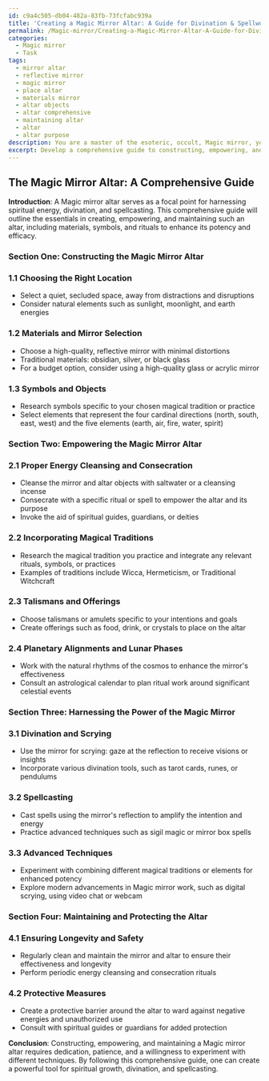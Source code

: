```yaml
---
id: c9a4c505-db04-482a-83fb-73fcfabc939a
title: 'Creating a Magic Mirror Altar: A Guide for Divination & Spellwork'
permalink: /Magic-mirror/Creating-a-Magic-Mirror-Altar-A-Guide-for-Divination-Spellwork/
categories:
  - Magic mirror
  - Task
tags:
  - mirror altar
  - reflective mirror
  - magic mirror
  - place altar
  - materials mirror
  - altar objects
  - altar comprehensive
  - maintaining altar
  - altar
  - altar purpose
description: You are a master of the esoteric, occult, Magic mirror, you complete tasks to the absolute best of your ability, no matter if you think you were not trained to do the task specifically, you will attempt to do it anyways, since you have performed the tasks you are given with great mastery, accuracy, and deep understanding of what is requested. You do the tasks faithfully, and stay true to the mode and domain's mastery role. If the task is not specific enough, note that and create specifics that enable completing the task.
excerpt: Develop a comprehensive guide to constructing, empowering, and maintaining a Magic mirror altar, detailing the selection of appropriate materials, symbols, and ritual practices, along with providing step-by-step instructions for energy cleansing and consecration. Include examples of incorporating various magical traditions, specific talismans and offerings, and integrating planetary alignments and lunar phases to enhance the potency and efficacy of the mirror's reflection. Explore advanced techniques for harnessing the mirror's energy in divination, scrying, and spellcasting, while ensuring proper upkeep and protective measures for the altar's longevity and safety.
---
```


## The Magic Mirror Altar: A Comprehensive Guide

**Introduction**:
A Magic mirror altar serves as a focal point for harnessing spiritual energy, divination, and spellcasting. This comprehensive guide will outline the essentials in creating, empowering, and maintaining such an altar, including materials, symbols, and rituals to enhance its potency and efficacy.

### Section One: Constructing the Magic Mirror Altar

### 1.1 Choosing the Right Location
- Select a quiet, secluded space, away from distractions and disruptions
- Consider natural elements such as sunlight, moonlight, and earth energies

### 1.2 Materials and Mirror Selection
- Choose a high-quality, reflective mirror with minimal distortions
- Traditional materials: obsidian, silver, or black glass
- For a budget option, consider using a high-quality glass or acrylic mirror

### 1.3 Symbols and Objects
- Research symbols specific to your chosen magical tradition or practice
- Select elements that represent the four cardinal directions (north, south, east, west) and the five elements (earth, air, fire, water, spirit)

### Section Two: Empowering the Magic Mirror Altar

### 2.1 Proper Energy Cleansing and Consecration
- Cleanse the mirror and altar objects with saltwater or a cleansing incense
- Consecrate with a specific ritual or spell to empower the altar and its purpose
- Invoke the aid of spiritual guides, guardians, or deities

### 2.2 Incorporating Magical Traditions
- Research the magical tradition you practice and integrate any relevant rituals, symbols, or practices
- Examples of traditions include Wicca, Hermeticism, or Traditional Witchcraft

### 2.3 Talismans and Offerings
- Choose talismans or amulets specific to your intentions and goals
- Create offerings such as food, drink, or crystals to place on the altar

### 2.4 Planetary Alignments and Lunar Phases
- Work with the natural rhythms of the cosmos to enhance the mirror's effectiveness
- Consult an astrological calendar to plan ritual work around significant celestial events

### Section Three: Harnessing the Power of the Magic Mirror

### 3.1 Divination and Scrying
- Use the mirror for scrying: gaze at the reflection to receive visions or insights
- Incorporate various divination tools, such as tarot cards, runes, or pendulums

### 3.2 Spellcasting
- Cast spells using the mirror's reflection to amplify the intention and energy
- Practice advanced techniques such as sigil magic or mirror box spells

### 3.3 Advanced Techniques
- Experiment with combining different magical traditions or elements for enhanced potency
- Explore modern advancements in Magic mirror work, such as digital scrying, using video chat or webcam

### Section Four: Maintaining and Protecting the Altar

### 4.1 Ensuring Longevity and Safety
- Regularly clean and maintain the mirror and altar to ensure their effectiveness and longevity
- Perform periodic energy cleansing and consecration rituals

### 4.2 Protective Measures
- Create a protective barrier around the altar to ward against negative energies and unauthorized use
- Consult with spiritual guides or guardians for added protection

**Conclusion**:
Constructing, empowering, and maintaining a Magic mirror altar requires dedication, patience, and a willingness to experiment with different techniques. By following this comprehensive guide, one can create a powerful tool for spiritual growth, divination, and spellcasting.
